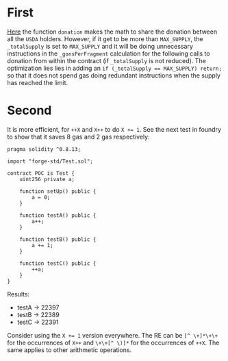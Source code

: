 # First
[Here](https://github.com/code-423n4/2023-07-amphora/blob/daae020331404647c661ab534d20093c875483e1/core/solidity/contracts/core/USDA.sol#L259) the function `donation` makes the math to share the donation between all the `USDA` holders. However, if it get to be more than `MAX_SUPPLY`, the `_totalSupply` is set to `MAX_SUPPLY` and it will be doing unnecessary instructions in the `_gonsPerFragment` calculation for the following calls to donation from within the contract (if `_totalSupply` is not reduced). The optimization lies lies in adding an `if (_totalSupply == MAX_SUPPLY) return;` so that it does not spend gas doing redundant instructions when the supply has reached the limit. 

# Second
It is more efficient, for `++X` and `X++` to do `X += 1`. See the next test in foundry to show that it saves 8 gas and 2 gas respectively:

```
pragma solidity ^0.8.13;

import "forge-std/Test.sol";

contract POC is Test {
    uint256 private a;

    function setUp() public {
        a = 0;
    }

    function testA() public {
        a++;
    }

    function testB() public {
        a += 1;
    }

    function testC() public {
        ++a;
    }
}
```

Results:

- testA -> 22397
- testB -> 22389
- testC -> 22391

Consider using the `X += 1` version everywhere. The RE can be `[^ \+]*\+\+` for the occurrences of `X++` and `\+\+[^ \)]*` for the occurrences of `++X`. The same applies to other arithmetic operations.